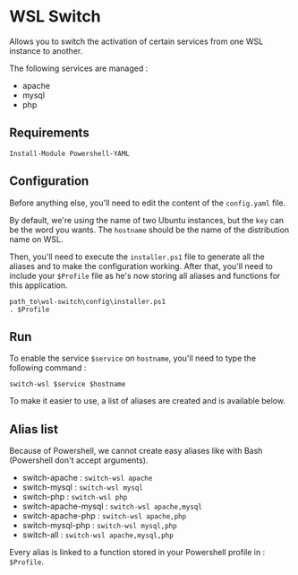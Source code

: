 # WSL Switch

Allows you to switch the activation of certain services from one WSL instance to another.

The following services are managed :

- apache
- mysql
- php

## Requirements

```
Install-Module Powershell-YAML
```

## Configuration

Before anything else, you'll need to edit the content of the `config.yaml` file.

By default, we're using the name of two Ubuntu instances, but the `key` can be the word you wants.
The `hostname` should be the name of the distribution name on WSL.

Then, you'll need to execute the `installer.ps1` file to generate all the aliases and to make the configuration working.
After that, you'll need to include your `$Profile` file as he's now storing all aliases and functions for this application.

```
path_to\wsl-switch\config\installer.ps1
. $Profile
```

## Run

To enable the service `$service` on `hostname`, you'll need to type the following command :

```
switch-wsl $service $hostname
```

To make it easier to use, a list of aliases are created and is available below.

## Alias list

Because of Powershell, we cannot create easy aliases like with Bash (Powershell don't accept arguments).

- switch-apache : `switch-wsl apache`
- switch-mysql : `switch-wsl mysql`
- switch-php : `switch-wsl php`
- switch-apache-mysql : `switch-wsl apache,mysql`
- switch-apache-php : `switch-wsl apache,php`
- switch-mysql-php : `switch-wsl mysql,php`
- switch-all : `switch-wsl apache,mysql,php`

Every alias is linked to a function stored in your Powershell profile in : `$Profile`.  
